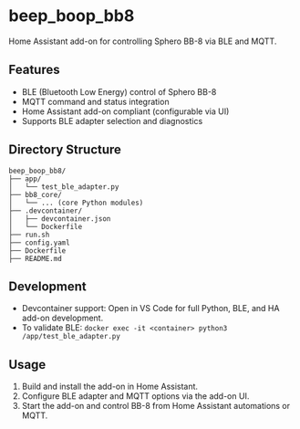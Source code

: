 # beep_boop_bb8

Home Assistant add-on for controlling Sphero BB-8 via BLE and MQTT.

## Features

- BLE (Bluetooth Low Energy) control of Sphero BB-8
- MQTT command and status integration
- Home Assistant add-on compliant (configurable via UI)
- Supports BLE adapter selection and diagnostics

## Directory Structure

```
beep_boop_bb8/
├── app/
│   └── test_ble_adapter.py
├── bb8_core/
│   └── ... (core Python modules)
├── .devcontainer/
│   ├── devcontainer.json
│   └── Dockerfile
├── run.sh
├── config.yaml
├── Dockerfile
├── README.md
```

## Development

- Devcontainer support: Open in VS Code for full Python, BLE, and HA add-on development.
- To validate BLE: `docker exec -it <container> python3 /app/test_ble_adapter.py`

## Usage

1. Build and install the add-on in Home Assistant.
2. Configure BLE adapter and MQTT options via the add-on UI.
3. Start the add-on and control BB-8 from Home Assistant automations or MQTT.
